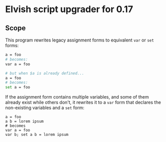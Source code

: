 # Elvish script upgrader for 0.17

## Scope

This program rewrites legacy assignment forms to equivalent `var` or `set`
forms:

```sh
a = foo
# becomes:
var a = foo

# but when $a is already defined...
a = foo
# becomes:
set a = foo
```

If the assignment form contains multiple variables, and some of them already
exist while others don't, it rewrites it to a `var` form that declares the
non-existing variables and a `set` form:

```
a = foo
a b = lorem ipsum
# becomes
var a = foo
var b; set a b = lorem ipsum
```
